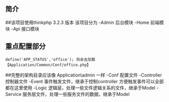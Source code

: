 ﻿## 简介
##该项目使用thinkphp 3.2.3 版本
    该项目分为
    -Admin 后台模块
    -Home  前端模块
    -Api   接口模块
## 重点配置部分
    define('APP_STATUS','office'); 将会去加载【Application/Common/Conf/office.php】

##完整的架构目录应该像 Application\admin 一样
    -Conf 配置文件
    -Controller 控制器文件
    -Event 事件触发文件，继承于控制controller 方便触发事件可以全部都在这里使用
    -Logic 逻辑层，处理一些文件逻辑关系的文件，继承于Model
    -Service 服务层文件，处理一些服务文件的数据，继承于Model